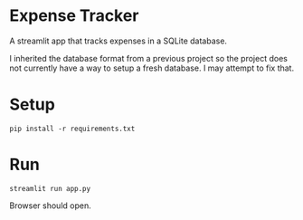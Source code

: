 # Expense Tracker

A streamlit app that tracks expenses in a SQLite database.

I inherited the database format from a previous project so the project
does not currently have a way to setup a fresh database.  I may
attempt to fix that.

# Setup

```
pip install -r requirements.txt
```

# Run

```
streamlit run app.py
```

Browser should open.